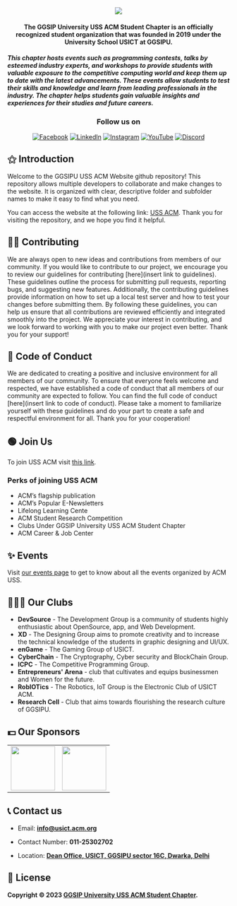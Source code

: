 <div align="center">
<img src="https://usict.acm.org/assets/images/acm-logo.svg"><br>
</div>

<h4 align="center">
The GGSIP University USS ACM Student Chapter is an officially recognized student organization that was founded in 2019 under the University School USICT at GGSIPU.
</h4>
<h5>
This chapter hosts events such as programming contests, talks by esteemed industry experts, and workshops to provide students with valuable exposure to the competitive computing world and keep them up to date with the latest advancements. These events allow students to test their skills and knowledge and learn from leading professionals in the industry. The chapter helps students gain valuable insights and experiences for their studies and future careers.
</h4>

<div align="center">

<h3>Follow us on</h3>
<a href="https://www.facebook.com/acmusict" target="_blank"><img alt="Facebook" src="https://img.shields.io/badge/facebook-%231DA1F2.svg?&style=for-the-badge&logo=facebook&logoColor=white" /></a>
<a href="https://www.linkedin.com/company/acmusict/" target="_blank"><img alt="LinkedIn" src="https://img.shields.io/badge/linkedin-%230077B5.svg?&style=for-the-badge&logo=linkedin&logoColor=white" /></a>
<a href="https://www.instagram.com/acmusict/" target="_blank"><img alt="Instagram" src="https://img.shields.io/badge/instagram-%FF69B4.svg?&style=for-the-badge&logo=instagram&logoColor=white&color=cd486b" /></a>
<a href="https://www.youtube.com/channel/UCI7her-mYrb7QM0t9S_nA_Q" target="_blank"><img alt="YouTube" src="https://img.shields.io/badge/youtube-%23c4302b.svg?&style=for-the-badge&logo=youtube&logoColor=white" /></a>
<a href="https://discord.com/invite/fbAJs85rzT" target="_blank"><img alt="Discord" src="https://img.shields.io/badge/discord-%235865F2.svg?&style=for-the-badge&logo=discord&logoColor=white" /></a>

</div>

## ⚝ Introduction

Welcome to the GGSIPU USS ACM Website github repository! This repository allows multiple developers to collaborate and make changes to the website. It is organized with clear, descriptive folder and subfolder names to make it easy to find what you need.

You can access the website at the following link: [USS ACM](https://usict.acm.org/). Thank you for visiting the repository, and we hope you find it helpful.

## 👨‍💻 Contributing

We are always open to new ideas and contributions from members of our community. If you would like to contribute to our project, we encourage you to review our guidelines for contributing [here](insert link to guidelines). These guidelines outline the process for submitting pull requests, reporting bugs, and suggesting new features. Additionally, the contributing guidelines provide information on how to set up a local test server and how to test your changes before submitting them. By following these guidelines, you can help us ensure that all contributions are reviewed efficiently and integrated smoothly into the project. We appreciate your interest in contributing, and we look forward to working with you to make our project even better. Thank you for your support!

## 🤝 Code of Conduct

We are dedicated to creating a positive and inclusive environment for all members of our community. To ensure that everyone feels welcome and respected, we have established a code of conduct that all members of our community are expected to follow. You can find the full code of conduct [here](insert link to code of conduct). Please take a moment to familiarize yourself with these guidelines and do your part to create a safe and respectful environment for all. Thank you for your cooperation!

## 🟢 Join Us

To join USS ACM visit [this link](https://usict.acm.org/benefits.php#registration).

### Perks of joining USS ACM

- ACM’s flagship publication
- ACM’s Popular E-Newsletters
- Lifelong Learning Cente
- ACM Student Research Competition
- Clubs Under GGSIP University USS ACM Student Chapter
- ACM Career & Job Center

## ✨ Events

Visit [our events page](https://usict.acm.org/events.php) to get to know about all the events organized by ACM USS.

## 🧑‍🤝‍🧑 Our Clubs

- **DevSource** - The Development Group is a community of students highly enthusiastic about OpenSource, app, and Web Development.
- **XD** - The Designing Group aims to promote creativity and to increase the technical knowledge of the students in graphic designing and UI/UX.
- **enGame** - The Gaming Group of USICT.
- **CyberChain** - The Cryptography, Cyber security and BlockChain Group.
- **ICPC** - The Competitive Programming Group.
- **Entrepreneurs' Arena** - club that cultivates and equips businessmen and Women for the future.
- **RobIOTics** - The Robotics, IoT Group is the Electronic Club of USICT ACM.
- **Research Cell** - Club that aims towards flourishing the research culture of GGSIPU.

## 💵 Our Sponsors

<table>
  <tr>
    <td>
     <img src = "https://qph.cf2.quoracdn.net/main-qimg-93b60fd5cf9888c96a1e02622806d561" height = "100px">
     </td>
     <td>
     <img src = "https://i.pinimg.com/originals/ee/20/74/ee2074960cfd0aca019fea0bbc3889de.png" height = "100px">
     </td>
   </tr>
 </table>

## 📞 Contact us

- Email: **info@usict.acm.org**

- Contact Number: **011-25302702**

- Location: **[Dean Office, USICT, GGSIPU sector 16C, Dwarka, Delhi](https://goo.gl/maps/YjUgMPXpBB1hjorR7)**

## 📝 License

**Copyright © 2023 [GGSIP University USS ACM Student Chapter](https://usict.acm.org/).**